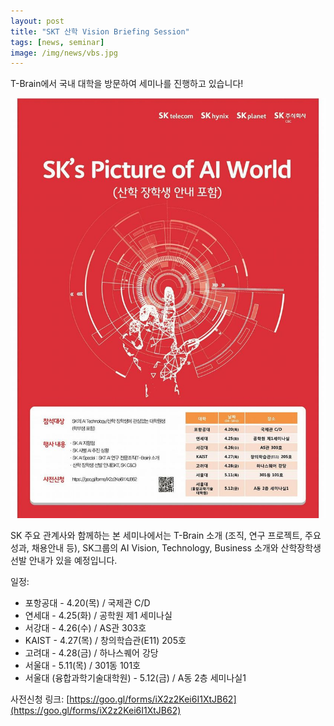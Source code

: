 ```yaml
---
layout: post
title: "SKT 산학 Vision Briefing Session"
tags: [news, seminar]
image: /img/news/vbs.jpg
---
```


T-Brain에서 국내 대학을 방문하여 세미나를 진행하고 있습니다!

![img1](/img/news/vbs.jpg)

SK 주요 관계사와 함께하는 본 세미나에서는 T-Brain 소개 (조직, 연구 프로젝트, 주요 성과, 채용안내 등), SK그룹의 AI Vision, Technology, Business 소개와 산학장학생 선발 안내가 있을 예정입니다.

일정: 
* 포항공대 - 4.20(목) / 국제관 C/D
* 연세대 - 4.25(화) / 공학원 제1 세미나실
* 서강대 - 4.26(수) / AS관 303호
* KAIST - 4.27(목) / 창의학습관(E11) 205호
* 고려대 - 4.28(금) / 하나스퀘어 강당
* 서울대 - 5.11(목) / 301동 101호
* 서울대 (융합과학기술대학원) - 5.12(금) / A동 2층 세미나실1

사전신청 링크: [https://goo.gl/forms/iX2z2Kei6I1XtJB62](https://goo.gl/forms/iX2z2Kei6I1XtJB62)

